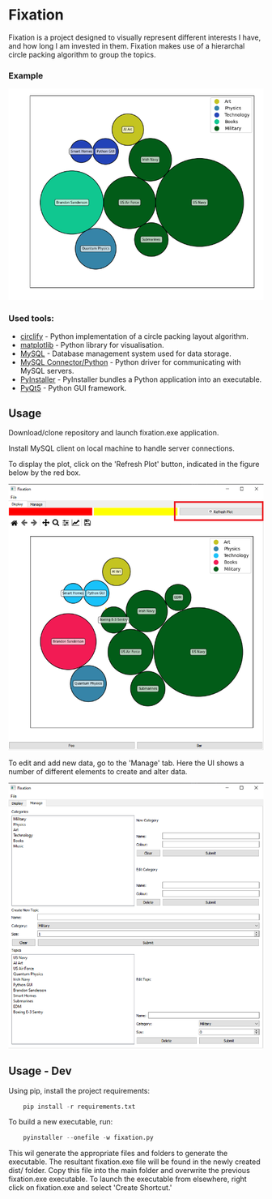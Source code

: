 # Fixation

Fixation is a project designed to visually represent different interests I have, and how long I am invested in them. Fixation makes use of a hierarchal circle packing algorithm to group the topics.

### Example

![](https://github.com/decoheth/Fixation/blob/master/static/Figure_1.png)

### Used tools:
* [circlify](https://github.com/elmotec/circlify/) - Python implementation of a circle packing layout algorithm.
* [matplotlib](https://matplotlib.org) - Python library for visualisation.
* [MySQL](https://www.mysql.com/) - Database management system used for data storage.
* [MySQL Connector/Python](https://dev.mysql.com/doc/connector-python/en/) - Python driver for communicating with MySQL servers.
* [PyInstaller](https://pyinstaller.org/en/stable/) - PyInstaller bundles a Python application into an executable.   
* [PyQt5](https://pypi.org/project/PyQt5/) - Python GUI framework.

## Usage

Download/clone repository and launch fixation.exe application.

Install MySQL client on local machine to handle server connections.

To display the plot, click on the 'Refresh Plot' button, indicated in the figure below by the red box.

![](https://github.com/decoheth/Fixation/blob/master/static/Figure_2.png)

To edit and add new data, go to the 'Manage' tab. Here the UI shows a number of different elements to create and alter data.

![](https://github.com/decoheth/Fixation/blob/master/static/Figure_3.png)


## Usage - Dev

Using pip, install the project requirements:

```python
    pip install -r requirements.txt
```

To build a new executable, run:

```python
    pyinstaller --onefile -w fixation.py
```
This wil generate the appropriate files and folders to generate the executable. The resultant fixation.exe file will be found in the newly created dist/ folder. Copy this file into the main folder and overwrite the previous fixation.exe executable. To launch the executable from elsewhere, right click on fixation.exe and select 'Create Shortcut.'